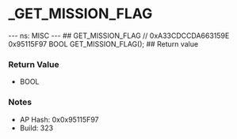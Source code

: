 # _GET_MISSION_FLAG

--- ns: MISC --- ## GET_MISSION_FLAG  // 0xA33CDCCDA663159E 0x95115F97 BOOL GET_MISSION_FLAG();   ## Return value

### Return Value
* BOOL

### Notes
* AP Hash: 0x0x95115F97
* Build: 323

